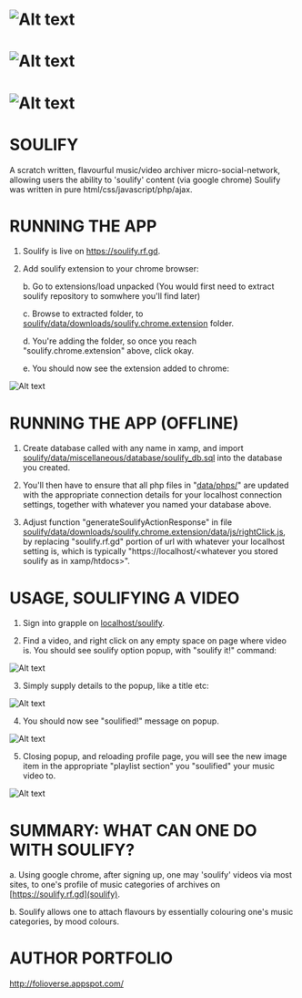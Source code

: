 ![Alt text](https://github.com/JordanMicahBennett/SOULIFY/blob/master/data/miscellaneous/screens/1.png?raw=true "default page")
=============================
![Alt text](https://github.com/JordanMicahBennett/SOULIFY/blob/master/data/miscellaneous/screens/0.png?raw=true "default page")
=============================
![Alt text](https://github.com/JordanMicahBennett/SOULIFY/blob/master/data/miscellaneous/screens/2.png?raw=true "default page")
=============================


SOULIFY
=======
A scratch written, flavourful music/video archiver micro-social-network, allowing users the ability to 'soulify' content (via google chrome) 
Soulify was written in pure html/css/javascript/php/ajax.


RUNNING THE APP 
=======
1. Soulify is live on https://soulify.rf.gd. 

2. Add soulify extension to your chrome browser:

	b. Go to extensions/load unpacked (You would first need to extract soulify repository to somwhere you'll find later)

	c. Browse to extracted folder, to [soulify/data/downloads/soulify.chrome.extension](https://github.com/JordanMicahBennett/SOULIFY/tree/master/data/downloads/soulify.chrome.extension) folder.

	d. You're adding the folder, so once you reach "soulify.chrome.extension" above, click okay.

	e. You should now see the extension added to chrome:

![Alt text]( https://github.com/JordanMicahBennett/SOULIFY/blob/master/data/miscellaneous/screens/extensionAdded.png "default page")



RUNNING THE APP (OFFLINE)
=======
1. Create database called with any name in xamp, and import [soulify/data/miscellaneous/database/soulify_db.sql](https://github.com/JordanMicahBennett/SOULIFY/tree/master/data/miscellaneous/database/soulify_db.sql) into the database you created.

2. You'll then have to ensure that all php files in "[data/phps/](https://github.com/JordanMicahBennett/SOULIFY/tree/master/data/phps)" are updated with the appropriate connection details for your localhost connection settings, together with whatever you named your database above.

3. Adjust function "generateSoulifyActionResponse" in file  [soulify/data/downloads/soulify.chrome.extension/data/js/rightClick.js](https://github.com/JordanMicahBennett/SOULIFY/tree/master/data/downloads/soulify.chrome.extension/data/js/rightClick.js), by replacing "soulify.rf.gd" portion of url with whatever your localhost setting is, which is typically "https://localhost/<whatever you stored soulify as in xamp/htdocs>".


USAGE, SOULIFYING A VIDEO 
============================================

1. Sign into grapple on [localhost/soulify](https://soulify.rf.gd).

2. Find a video, and right click on any empty space on page where video is. You should see soulify option popup, with "soulify it!" command:

![Alt text]( https://github.com/JordanMicahBennett/SOULIFY/blob/master/data/miscellaneous/screens/soulification_0.png "default page")

3. Simply supply details to the popup, like a title etc:

![Alt text]( https://github.com/JordanMicahBennett/SOULIFY/blob/master/data/miscellaneous/screens/soulification_1.png "default page")

4. You should now see "soulified!" message on popup. 

![Alt text]( https://github.com/JordanMicahBennett/SOULIFY/blob/master/data/miscellaneous/screens/soulification_2.png "default page")

5. Closing popup, and reloading profile page, you will see the new image item in the appropriate "playlist section" you "soulified" your music video to.

![Alt text]( https://github.com/JordanMicahBennett/SOULIFY/blob/master/data/miscellaneous/screens/soulification_3.png "default page")


SUMMARY: WHAT CAN ONE DO WITH SOULIFY?
=============================


  a. Using google chrome, after signing up, one may 'soulify' videos via most sites, to one's profile of music categories of archives on [https://soulify.rf.gd](soulify).

  b. Soulify allows one to attach flavours by essentially colouring one's music categories, by mood colours.


AUTHOR PORTFOLIO
============================================
http://folioverse.appspot.com/
